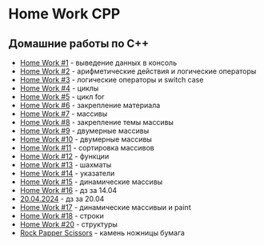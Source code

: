 # Home Work CPP
## Домашние работы по C++
- [Home Work #1](HomeWork1) - выведение данных в консоль
- [Home Work #2](HomeWork2) - арифметические действия и логические операторы
- [Home Work #3](HomeWork3) - логические операторы и switch case
- [Home Work #4](HomeWork4) - циклы
- [Home Work #5](HomeWork5) - цикл for
- [Home Work #6](HomeWork6) - закрепление материала
- [Home Work #7](HomeWork7) - массивы
- [Home Work #8](HomeWork8) - закрепление темы массивы
- [Home Work #9](HomeWork9) - двумерные массивы
- [Home Work #10](HomeWork10) - двумерные массивы
- [Home Work #11](HomeWork11) - сортировка массивов
- [Home Work #12](HomeWork12) - функции
- [Home Work #13](HomeWork13) - шахматы
- [Home Work #14](HomeWork14) - указатели
- [Home Work #15](HomeWork15) - динамические массивы
- [Home Work #16](HomeWork16) - дз за 14.04
- [20.04.2024](20.04.2024) - дз за 20.04
- [Home Work #17](HomeWork17) - динамические массивыи и paint
- [Home Work #18](HomeWork18) - строки
- [Home Work #20](HomeWork20) - структуры
- [Rock Papper Scissors](rockPapperScissors) - камень ножницы бумага

